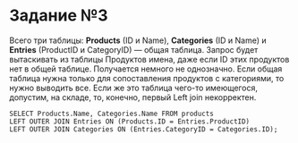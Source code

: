 # Задание №3

Всего три таблицы: **Products** (ID и Name), **Categories** (ID и Name) и **Entries** (ProductID и CategoryID) — общая таблица. Запрос будет вытаскивать из таблицы 
Продуктов имена, даже если ID этих продуктов нет в общей таблице. Получается немного не однозначно. Если общая таблица нужна только для сопоставления продуктов 
с категориями, то нужно выводить все. Если же это таблица чего-то имеющегося, допустим, на складе, то, конечно, первый Left join некорректен. 

```
SELECT Products.Name, Categories.Name FROM products
LEFT OUTER JOIN Entries ON (Products.ID = Entries.ProductID) 
LEFT OUTER JOIN Categories ON (Entries.CategoryID = Categories.ID);
```
